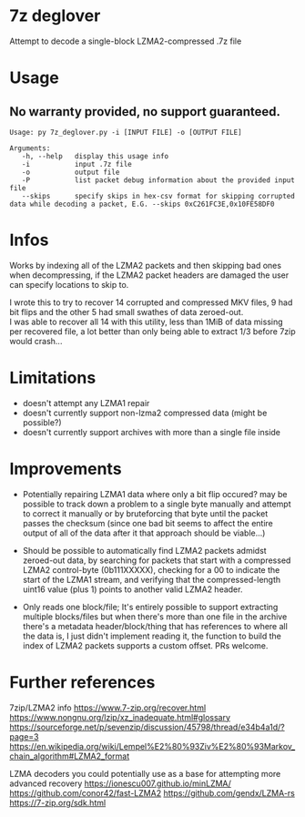 # 7z deglover
 Attempt to decode a single-block LZMA2-compressed .7z file

# Usage
## No warranty provided, no support guaranteed.
```
Usage: py 7z_deglover.py -i [INPUT FILE] -o [OUTPUT FILE]

Arguments:
   -h, --help   display this usage info
   -i           input .7z file
   -o           output file
   -P           list packet debug information about the provided input file
   --skips      specify skips in hex-csv format for skipping corrupted data while decoding a packet, E.G. --skips 0xC261FC3E,0x10FE58DF0
```

# Infos
Works by indexing all of the LZMA2 packets and then skipping bad ones when decompressing, if the LZMA2 packet headers are damaged the user can specify locations to skip to.  

I wrote this to try to recover 14 corrupted and compressed MKV files, 9 had bit flips and the other 5 had small swathes of data zeroed-out.  
I was able to recover all 14 with this utility, less than 1MiB of data missing per recovered file, a lot better than only being able to extract 1/3 before 7zip would crash...

# Limitations
* doesn't attempt any LZMA1 repair
* doesn't currently support non-lzma2 compressed data (might be possible?)
* doesn't currently support archives with more than a single file inside

# Improvements
* Potentially repairing LZMA1 data where only a bit flip occured? may be possible to track down a problem to a single byte manually and attempt to correct it manually or by bruteforcing that byte until the packet passes the checksum (since one bad bit seems to affect the entire output of all of the data after it that approach should be viable...)  

* Should be possible to automatically find LZMA2 packets admidst zeroed-out data, by searching for packets that start with a compressed LZMA2 control-byte (0b111XXXXX), checking for a 00 to indicate the start of the LZMA1 stream, and verifying that the compressed-length uint16 value (plus 1) points to another valid LZMA2 header.

* Only reads one block/file; It's entirely possible to support extracting multiple blocks/files but when there's more than one file in the archive there's a metadata header/block/thing that has references to where all the data is, I just didn't implement reading it, the function to build the index of LZMA2 packets supports a custom offset. PRs welcome.

# Further references
7zip/LZMA2 info
https://www.7-zip.org/recover.html
https://www.nongnu.org/lzip/xz_inadequate.html#glossary
https://sourceforge.net/p/sevenzip/discussion/45798/thread/e34b4a1d/?page=3
https://en.wikipedia.org/wiki/Lempel%E2%80%93Ziv%E2%80%93Markov_chain_algorithm#LZMA2_format

LZMA decoders you could potentially use as a base for attempting more advanced recovery
https://ionescu007.github.io/minLZMA/
https://github.com/conor42/fast-LZMA2
https://github.com/gendx/LZMA-rs  
https://7-zip.org/sdk.html
